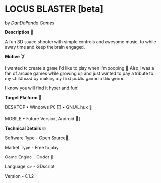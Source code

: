 # LOCUS BLASTER [beta]
by <i>DanDaPanda Games</i>

<b>Description</b> 📝


A fun 3D space shooter with simple controls and awesome music, to while away time and keep the brain engaged. 


<b>Motive</b> 🏋️

I wanted to create a game I'd like to play when I'm pooping 💩  Also I was a fan of arcade games while growing up and just wanted to pay a tribute to my childhood by making my first public game in this genre. 

I know you will find it hyper and fun!


<b>Target Platform</b> 🎯

DESKTOP
• Windows PC 🪟
• GNU/Linux 🐧 

MOBILE 
• Future Version[ Android 🗿]

<b>Technical Details</b> 🤓

Software Type - Open Source🤍,

Market Type - Free to play 

Game Engine - Godot 🤖

Language <\> - GDscript

Version - 0.1.2
